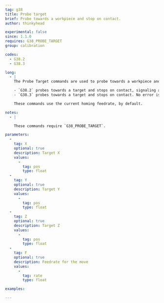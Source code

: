 ```yaml
---
tag: g38
title: Probe target
brief: Probe towards a workpiece and stop on contact.
author: thinkyhead

experimental: false
since: 1.1.0
requires: G38_PROBE_TARGET
group: calibration

codes:
  - G38.2
  - G38.3

long:
  - |
    The Probe Target commands are used to probe towards a workpiece and determine its precise position. The Z endstop doubles as the probe for these commands. You might, for example, use a grounded metal workpiece, with a metal probe spliced into the Z endstop circuit.

    - `G38.2` probes towards a target and stops on contact, signaling an error if it reaches the target position without triggering the Z endstop.
    - `G38.3` probes towards a target and stops on contact. No error is given if it fails to trigger the Z endstop.

    These commands use the current homing feedrate, by default.

notes:
  - |

    These commands require `G38_PROBE_TARGET`.

parameters:
  -
    tag: X
    optional: true
    description: Target X
    values:
      -
        tag: pos
        type: float
  -
    tag: Y
    optional: true
    description: Target Y
    values:
      -
        tag: pos
        type: float
  -
    tag: Z
    optional: true
    description: Target Z
    values:
      -
        tag: pos
        type: float
  -
    tag: F
    optional: true
    description: Feedrate for the move
    values:
      -
        tag: rate
        type: float

examples:

---
```


